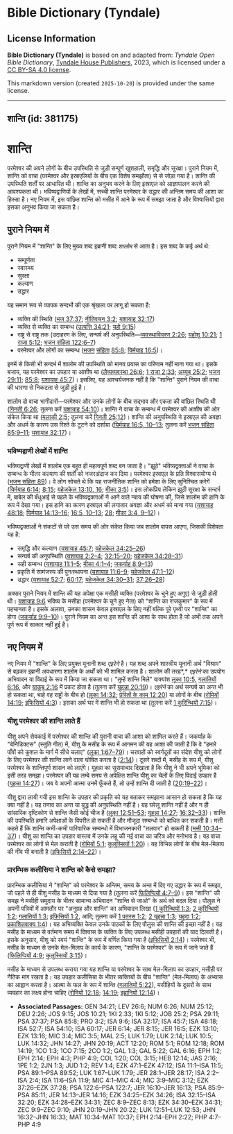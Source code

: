 # Bible Dictionary (Tyndale)

## License Information

**Bible Dictionary (Tyndale)** is based on and adapted from: _Tyndale Open Bible Dictionary_, [Tyndale House Publishers](https://tyndaleopenresources.com/), 2023, which is licensed under a [CC BY-SA 4.0 license](https://creativecommons.org/licenses/by-sa/4.0/legalcode.en).

This markdown version (created `2025-10-20`) is provided under the same license.



--------------------------------

## शान्ति (id: 381175)

शान्ति
======

परमेश्वर की अपने लोगों के बीच उपस्थिति से जुड़ी सम्पूर्ण खुशहाली, समृद्धि और सुरक्षा। पुराने नियम में, शान्ति को वाचा (परमेश्वर और इस्राएलियों के बीच एक विशेष समझौता) से से जोड़ा गया है। शान्ति की उपस्थिति शर्तों पर आधारित थी। शान्ति का अनुभव करने के लिए इस्राएल को आज्ञापालन करने की आवश्यकता थी। भविष्यद्वाणियों के लेखों में, सच्ची शान्ति परमेश्वर के उद्धार की अन्तिम समय की आशा का हिस्सा है। नए नियम में, इस वांछित शान्ति को मसीह में आने के रूप में समझा जाता है और विश्वासियों द्वारा इसका अनुभव किया जा सकता है।

पुराने नियम में
---------------

पुराने नियम में "शान्ति" के लिए मुख्य शब्द इब्रानी शब्द *शालोम* से आता है। इस शब्द के कई अर्थ थे:

* सम्पूर्णता
* स्वास्थ्य
* सुरक्षा
* कल्याण
* उद्धार

यह समान रूप से व्यापक सन्दर्भो की एक श्रृंखला पर लागू हो सकता है:

* व्यक्ति की स्थिति ([भज 37:37](https://ref.ly/Ps37:37); [नीतिवचन 3:2](https://ref.ly/Prov3:2); [यशायाह 32:17](https://ref.ly/Isa32:17))
* व्यक्ति से व्यक्ति का सम्बन्ध ([उत्पत्ति 34:21](https://ref.ly/Gen34:21); [यहो 9:15](https://ref.ly/Josh9:15))
* राष्ट्र से राष्ट्र तक (उदाहरण के लिए, सन्घर्ष की अनुपस्थिति—[व्यवस्थाविवरण 2:26](https://ref.ly/Deut2:26); [यहोशू 10:21](https://ref.ly/Josh10:21); [1 राजा 5:12](https://ref.ly/1Kgs5:12); [भजन संहिता 122:6–7](https://ref.ly/Ps122:6-Ps122:7))
* परमेश्वर और लोगों का सम्बन्ध ([भजन](https://ref.ly/Ps85:8) [संहिता](https://ref.ly/Ps122:6-Ps122:7) [85:8](https://ref.ly/Ps85:8); [यिर्मयाह 16:5](https://ref.ly/Jer16:5))।

इनमें से किसी भी सन्दर्भ में शालोम की उपस्थिति को मानव प्रयास का परिणाम नहीं माना गया था। इसके बजाय, यह परमेश्वर का उपहार या आशीष था ([लैव्यव्यवस्था 26:6](https://ref.ly/Lev26:6); [1 राजा 2:33](https://ref.ly/1Kgs2:33); [अय्यूब 25:2](https://ref.ly/Job25:2); [भजन 29:11](https://ref.ly/Ps29:11); [85:8](https://ref.ly/Ps85:8); [यशायाह 45:7](https://ref.ly/Isa45:7))। इसलिए, यह आश्चर्यजनक नहीं है कि "शान्ति" पुराने नियम की वाचा की धारणा से निकटता से जुड़ी हुई है।

शालोम दो वाचा भागीदारों—परमेश्वर और उनके लोगों के बीच सद्भाव और एकता की वांछित स्थिति थी ([गिनती 6:26](https://ref.ly/Num6:26); तुलना करें [यशायाह 54:10](https://ref.ly/Isa54:10))। शान्ति ने वाचा के सम्बन्ध में परमेश्वर की आशीष की ओर संकेत किया था ([मलाकी 2:5](https://ref.ly/Mal2:5); तुलना करें [गिनती 25:12](https://ref.ly/Num25:12))। शान्ति की अनुपस्थिति ने इस्राएल की अवज्ञा और अधर्म के कारण उस रिश्ते के टूटने को दर्शाया ([यिर्मयाह 16:5, 10–13](https://ref.ly/Jer16:5,Jer16:10-Jer16:13); तुलना करें [भजन संहिता 85:9–11](https://ref.ly/Ps85:9-Ps85:11); [यशायाह 32:17](https://ref.ly/Isa32:17))।

### भविष्यद्वाणी लेखों में शान्ति

भविष्यद्वाणी लेखों में शालोम एक बहुत ही महत्वपूर्ण शब्द बन जाता है। "झूठे" भविष्यद्वक्ताओं ने वाचा के सम्बन्ध के भीतर कल्याण की शर्तों को नजरअंदाज कर दिया। परमेश्वर इस्राएल के प्रति विश्वासयोग्य थे ([भजन संहिता 89](https://ref.ly/Ps89:1-Ps89:52))। वे लोग सोचते थे कि यह राजनीतिक शान्ति को हमेशा के लिए सुनिश्चित करेगें ([यिर्मयाह 6:14](https://ref.ly/Jer6:14); [8:15](https://ref.ly/Jer8:15); [यहेजकेल 13:10, 16](https://ref.ly/Ezek13:10,Ezek13:16); [मीका 3:5](https://ref.ly/Mic3:5))। इस लोकप्रिय लेकिन झूठी सुरक्षा के सन्दर्भ में, बाबेल की बँधुआई से पहले के भविष्यद्वक्ताओं ने आने वाले न्याय की घोषणा की, जिसे शालोम की हानि के रूप में देखा गया। इस हानि का कारण इस्राएल की लगातार अवज्ञा और अधर्म को माना गया ([यशायाह 48:18](https://ref.ly/Isa48:18); [यिर्मयाह 14:13–16](https://ref.ly/Jer14:13-Jer14:16); [16:5, 10–13](https://ref.ly/Jer16:5,Jer16:10-Jer16:13); [28](https://ref.ly/Jer28:1-Jer28:17); [मीका 3:4, 9–12](https://ref.ly/Mic3:4,Mic3:9-Mic3:12))।

भविष्यद्वक्ताओं ने संकटों से परे उस समय की ओर संकेत किया जब शालोम वापस आएगा, जिसकी विशेषता यह है:

* समृद्धि और कल्याण ([यशायाह 45:7](https://ref.ly/Isa45:7); [यहेजकेल 34:25–26](https://ref.ly/Ezek34:25-Ezek34:26))
* सन्घर्ष की अनुपस्थिति ([यशायाह 2:2–4](https://ref.ly/Isa2:2-Isa2:4); [32:15–20](https://ref.ly/Isa32:15-Isa32:20); [यहेजकेल 34:28–31](https://ref.ly/Ezek34:28-Ezek34:31))
* सही सम्बन्ध ([यशायाह 11:1–5](https://ref.ly/Isa11:1-Isa11:5); [मीका 4:1–4](https://ref.ly/Mic4:1-Mic4:4); [जकर्याह 8:9–13](https://ref.ly/Zech8:9-Zech8:13))
* प्रकृति में सामंजस्य की पुनःस्थापना ([यशायाह 11:6–9](https://ref.ly/Isa11:6-Isa11:9); [यहेजकेल 47:1–12](https://ref.ly/Ezek47:1-Ezek47:12))
* उद्धार ([यशायाह 52:7](https://ref.ly/Isa52:7); [60:17](https://ref.ly/Isa60:17); [यहेजकेल 34:30–31](https://ref.ly/Ezek34:30-Ezek34:31); [37:26–28](https://ref.ly/Ezek37:26-Ezek37:28))

अक्सर पुराने नियम में शान्ति की यह अपेक्षा एक मसीही व्यक्ति (परमेश्वर के चुने हुए अगुए) से जुड़ी होती थी। [यशायाह 9:6](https://ref.ly/Isa9:6) भविष्य के मसीहा (परमेश्वर के चुने हुए नेता) को "शान्ति का राजकुमार" के रूप में पहचानता है। इसके अलावा, उनका शासन केवल इस्राएल के लिए नहीं बल्कि पूरे पृथ्वी पर "शान्ति" का होगा ([जकर्याह 9:9–10](https://ref.ly/Zech9:9-Zech9:10))। पुराने नियम का अन्त इस शान्ति की आशा के साथ होता है जो अभी तक अपने पूर्ण रूप में साकार नहीं हुई है।

नए नियम में
-----------

नए नियम में "शान्ति" के लिए प्रयुक्त यूनानी शब्द *एइरेने* है। यह शब्द अपने शास्त्रीय यूनानी अर्थ "विश्राम" से बढ़कर इब्रानी अवधारणा शालोम के अर्थों को भी शामिल करता है। शालोम की तरह*,* *एइरेने* का उपयोग अभिवादन या विदाई के रूप में किया जा सकता था। "तुम्हें शान्ति मिले" वाक्यांश [लूका 10:5,](https://ref.ly/Luke10:5) [गलातियों 6:16,](https://ref.ly/Gal6:16) और [याकूब 2:16](https://ref.ly/Jas2:16) में प्रकट होता है (तुलना करें [यूहन्ना 20:19](https://ref.ly/John20:19))। *एइरेने* का अर्थ सन्घर्ष का अन्त भी हो सकता था, चाहे वह राष्ट्रों के बीच हो ([लूका 14:32](https://ref.ly/Luke14:32); [प्रेरितों के काम 12:20](https://ref.ly/Acts12:20)) या लोगों के बीच ([रोमियों 14:19](https://ref.ly/Rom14:19); [इफिसियों 4:3](https://ref.ly/Eph4:3))। इसका अर्थ घर में शान्ति भी हो सकता था (तुलना करें [1 कुरिन्थियों 7:15](https://ref.ly/1Cor7:15))।

### यीशु परमेश्वर की शान्ति लाते हैं

यीशु अपने सेवकाई में परमेश्वर की शान्ति की पुरानी वाचा की आशा को शामिल करते हैं। जकर्याह के "बेनिडिक्टस" (स्तुति गीत) में, यीशु के मसीह के रूप में आगमन की यह आशा की जाती है कि वे "हमारे पाँवों को कुशल के मार्ग में सीधे चलाए" ([लूका 1:67–79](https://ref.ly/Luke1:67-Luke1:79))। चरवाहों को स्वर्गदूतों का संदेश यीशु को लोगों के लिए परमेश्वर की शान्ति लाने वाला घोषित करता है ([2:14](https://ref.ly/Luke2:14))। दूसरे शब्दों में, मसीह के रूप में, यीशु परमेश्वर के शान्तिपूर्ण शासन को लाएंगे। यूहन्ना का सुसमाचार दिखाता है कि यीशु ने भी अपने भूमिका को इसी तरह समझा। परमेश्वर की यह लम्बे समय से अपेक्षित शान्ति यीशु का चेलों के लिए विदाई उपहार है ([यूहन्ना 14:27](https://ref.ly/John14:27))। जब वे अपनी आत्मा उनमें फूँकते हैं, तो उन्हें शान्ति दी जाती है ([20:19–22](https://ref.ly/John20:19-John20:22))।

यीशु द्वारा लायी गयी इस शान्ति के उपहार की प्रकृति को यह बताकर समझाना आसान हो सकता है कि यह क्या नहीं है। यह तनाव का अन्त या युद्ध की अनुपस्थिति नहीं है। यह घरेलू शान्ति नहीं है और न ही सांसारिक दृष्टिकोण से शान्ति जैसी कोई चीज है ([लूका 12:51–53](https://ref.ly/Luke12:51-Luke12:53); [यूहन्ना 14:27](https://ref.ly/John14:27); [16:32–33](https://ref.ly/John16:32-John16:33))। शान्ति की उपस्थिति हमारि अपेक्षाओं के विपरीत हो सकती है और मौजूदा सम्बन्धो को बाधित कर सकती है। मत्ती कहते हैं कि शान्ति कभी\-कभी पारिवारिक सम्बन्धो में विभाजनकारी "तलवार" हो सकती है ([मत्ती 10:34–37](https://ref.ly/Matt10:34-Matt10:37))। यीशु का शान्ति का उपहार वास्तव में उनके लहू की नई वाचा का चरित्र और मनोभाव है। यह वाचा परमेश्वर का लोगों से मेल कराती है ([रोमियों 5:1](https://ref.ly/Rom5:1); [कुलुस्सियों 1:20](https://ref.ly/Col1:20))। यह विभिन्न लोगों के बीच मेल\-मिलाप की नींव भी बनाती है ([इफिसियों 2:14–22](https://ref.ly/Eph2:14-Eph2:22))।

### प्रारम्भिक कलीसिया ने शान्ति को कैसे समझा?

प्रारम्भिक कलीसिया ने "शान्ति" को परमेश्वर के अन्तिम, समय के अन्त में दिए गए उद्धार के रूप में समझा, जो पहले से ही यीशु मसीह के माध्यम से दिया गया है (तुलना करें [फिलिप्पियों 4:7–9](https://ref.ly/Phil4:7-Phil4:9))। इस "शान्ति" की समझ ने मसीही समुदाय के भीतर सामान्य अभिवादन "शान्ति से जाओ" के अर्थ को बदल दिया। पौलुस ने अपनी पत्रियों में आमतौर पर "अनुग्रह और शान्ति" का अभिवादन लिखा ([1 कुरिन्थियों 1:3](https://ref.ly/1Cor1:3); [2 कुरिन्थियों 1:2](https://ref.ly/2Cor1:2); [गलातियों 1:3](https://ref.ly/Gal1:3); [इफिसियों 1:2](https://ref.ly/Eph1:2), आदि; तुलना करें [1 पतरस 1:2](https://ref.ly/1Pet1:2); [2 यूहन्ना 1:3](https://ref.ly/2John1:3); [यहूदा 1:2](https://ref.ly/Jude1:2); [प्रकाशितवाक्य 1:4](https://ref.ly/Rev1:4))। यह अभिव्यक्ति केवल उनके पाठकों के लिए पौलुस की शान्ति की इच्छा नहीं है। यह मसीह के माध्यम से वर्तमान समय में विश्वास के व्यक्ति के लिए उपलब्ध मसीही उपहारों की याद दिलाती है। इसके अनुसार, यीशु को स्वयं "शान्ति" के रूप में वर्णित किया गया है ([इफिसियों 2:14](https://ref.ly/Eph2:14))। परमेश्वर भी, मसीह के माध्यम से उनके मेल\-मिलाप के कार्य के कारण, "शान्ति के परमेश्वर" के रूप में जाने जाते हैं ([फिलिप्पियों 4:9](https://ref.ly/Phil4:9); [कुलुस्सियों 3:15](https://ref.ly/Col3:15))।

मसीह के माध्यम से उपलब्ध कराया गया यह शान्ति या परमेश्वर के साथ मेल\-मिलाप का उपहार, मसीही पर नैतिक मांग रखता है। यह उपहार कलीसिया के भीतर व्यक्तियों के बीच "शान्ति" (मेल\-मिलाप) के अभ्यास का आह्वान करता है। आत्मा के फल के रूप में शान्ति ([गलातियों 5:22](https://ref.ly/Gal5:22)), मसीहियों के दूसरों के साथ व्यवहार का लक्ष्य होना चाहिए ([रोमियों 12:18](https://ref.ly/Rom12:18); [14:19](https://ref.ly/Rom14:19); [इब्रानियों 12:14](https://ref.ly/Heb12:14))।

* **Associated Passages:** GEN 34:21; LEV 26:6; NUM 6:26; NUM 25:12; DEU 2:26; JOS 9:15; JOS 10:21; 1KI 2:33; 1KI 5:12; JOB 25:2; PSA 29:11; PSA 37:37; PSA 85:8; PRO 3:2; ISA 9:6; ISA 32:17; ISA 45:7; ISA 48:18; ISA 52:7; ISA 54:10; ISA 60:17; JER 6:14; JER 8:15; JER 16:5; EZK 13:10; EZK 13:16; MIC 3:4; MIC 3:5; MAL 2:5; LUK 1:79; LUK 2:14; LUK 10:5; LUK 14:32; JHN 14:27; JHN 20:19; ACT 12:20; ROM 5:1; ROM 12:18; ROM 14:19; 1CO 1:3; 1CO 7:15; 2CO 1:2; GAL 1:3; GAL 5:22; GAL 6:16; EPH 1:2; EPH 2:14; EPH 4:3; PHP 4:9; COL 1:20; COL 3:15; HEB 12:14; JAS 2:16; 1PE 1:2; 2JN 1:3; JUD 1:2; REV 1:4; EZK 47:1–EZK 47:12; ISA 11:1–ISA 11:5; PSA 89:1–PSA 89:52; LUK 1:67–LUK 1:79; JER 28:1–JER 28:17; ISA 2:2–ISA 2:4; ISA 11:6–ISA 11:9; MIC 4:1–MIC 4:4; MIC 3:9–MIC 3:12; EZK 37:26–EZK 37:28; PSA 122:6–PSA 122:7; JER 16:10–JER 16:13; PSA 85:9–PSA 85:11; JER 14:13–JER 14:16; EZK 34:25–EZK 34:26; ISA 32:15–ISA 32:20; EZK 34:28–EZK 34:31; ZEC 8:9–ZEC 8:13; EZK 34:30–EZK 34:31; ZEC 9:9–ZEC 9:10; JHN 20:19–JHN 20:22; LUK 12:51–LUK 12:53; JHN 16:32–JHN 16:33; MAT 10:34–MAT 10:37; EPH 2:14–EPH 2:22; PHP 4:7–PHP 4:9

